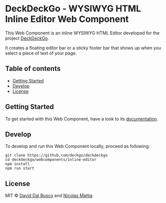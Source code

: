 # DeckDeckGo - WYSIWYG HTML Inline Editor Web Component

This Web Component is an inline WYSIWYG HTML Editor developed for the project [DeckDeckGo].

It creates a floating editor bar or a sticky footer bar that shows up when you select a piece of text of your page.

## Table of contents

- [Getting Started](#getting-started)
- [Develop](#develop)
- [License](#license)

## Getting Started

To get started with this Web Component, have a look to its [documentation](https://docs.deckdeckgo.com/components/inline-editor).

## Develop

To develop and run this Web Component locally, proceed as following:

```
git clone https://github.com/deckgo/deckdeckgo
cd deckdeckgo/webcomponents/inline-editor
npm install
npm run start
```

## License

MIT © [David Dal Busco](mailto:david.dalbusco@outlook.com) and [Nicolas Mattia](mailto:nicolas@nmattia.com)

[DeckDeckGo]: https://deckdeckgo.com
